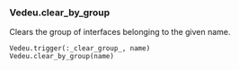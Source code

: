 ### Vedeu.clear_by_group

Clears the group of interfaces belonging to the given name.

    Vedeu.trigger(:_clear_group_, name)
    Vedeu.clear_by_group(name)
